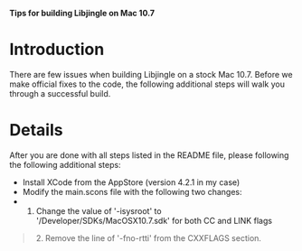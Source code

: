 **Tips for building Libjingle on Mac 10.7**

# Introduction #

There are few issues when building Libjingle on a stock Mac 10.7. Before we make official fixes to the code, the following additional steps will walk you through a successful build.


# Details #

After you are done with all steps listed in the README file, please following the following additional steps:
  * Install XCode from the AppStore (version 4.2.1 in my case)
  * Modify the main.scons file with the following two changes:
  * 1. Change the value of '-isysroot' to '/Developer/SDKs/MacOSX10.7.sdk' for both CC and LINK flags
> 2. Remove the line of '-fno-rtti' from the CXXFLAGS section.